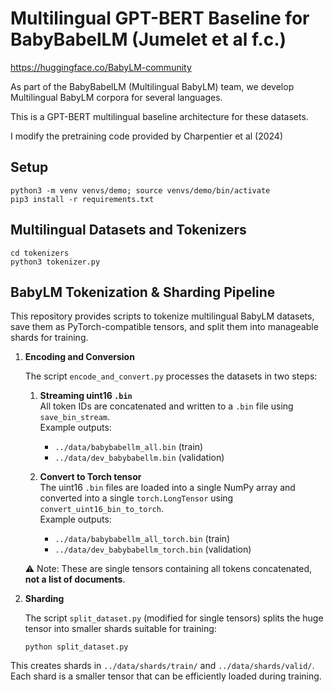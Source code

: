 # Multilingual GPT-BERT Baseline for BabyBabelLM (Jumelet et al f.c.)

https://huggingface.co/BabyLM-community 

As part of the BabyBabelLM (Multilingual BabyLM) team, we develop Multilingual BabyLM corpora for several languages. 

This is a GPT-BERT multilingual baseline architecture for these datasets. 

I modify the pretraining code provided by Charpentier et al (2024)

## Setup

```
python3 -m venv venvs/demo; source venvs/demo/bin/activate
pip3 install -r requirements.txt
```

## Multilingual Datasets and Tokenizers

```
cd tokenizers
python3 tokenizer.py
```


## BabyLM Tokenization & Sharding Pipeline

This repository provides scripts to tokenize multilingual BabyLM datasets, save them as PyTorch-compatible tensors, and split them into manageable shards for training.

1. **Encoding and Conversion**

   The script `encode_and_convert.py` processes the datasets in two steps:

   1. **Streaming uint16 `.bin`**  
      All token IDs are concatenated and written to a `.bin` file using `save_bin_stream`.  
      Example outputs:
      - `../data/babybabellm_all.bin` (train)  
      - `../data/dev_babybabellm.bin` (validation)

   2. **Convert to Torch tensor**  
      The uint16 `.bin` files are loaded into a single NumPy array and converted into a single `torch.LongTensor` using `convert_uint16_bin_to_torch`.  
      Example outputs:
      - `../data/babybabellm_all_torch.bin` (train)  
      - `../data/dev_babybabellm_torch.bin` (validation)

   ⚠️ Note: These are single tensors containing all tokens concatenated, **not a list of documents**.

2. **Sharding**

   The script `split_dataset.py` (modified for single tensors) splits the huge tensor into smaller shards suitable for training:

   ```
   python split_dataset.py
   ```
   
This creates shards in  `../data/shards/train/` and  `../data/shards/valid/`. Each shard is a smaller tensor that can be efficiently loaded during training.
